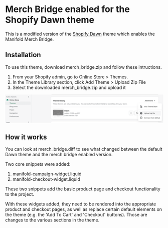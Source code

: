 # Merch Bridge enabled for the Shopify Dawn theme
This is a modified version of the [Shopify Dawn](https://themes.shopify.com/themes/dawn/styles/default) theme which enables the Manifold Merch Bridge.

## Installation
To use this theme, download merch_bridge.zip and follow these intructions.

1. From your Shopify admin, go to Online Store > Themes.
2. In the Theme Library section, click Add Theme > Upload Zip File
3. Select the downloaded merch_bridge.zip and upload it

<img src="screenshots/instructions.png" width="800" />

## How it works
You can look at merch_bridge.diff to see what changed between the default Dawn theme and the merch bridge enabled version.

Two core snippets were added:
1. manifold-campaign-widget.liquid
2. manifold-checkout-widget.liquid

These two snippets add the basic product page and checkout functionality to the project.

With these widgets added, they need to be rendered into the appropriate product and checkout pages, as well as replace certain default elements on the theme (e.g. the 'Add To Cart' and 'Checkout' buttons).  Those are changes to the various sections in the theme.